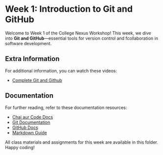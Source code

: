 # Week 1: Introduction to Git and GitHub

Welcome to Week 1 of the College Nexus Workshop! This week, we dive into **Git and GitHub**—essential tools for version control and fcollaboration in software development.

## Extra Information
For additional information, you can watch these videos:
- [Complete Git and Github](https://youtu.be/RDxQEzXN8AU?si=FZf8W50fP3gOVKly)
## Documentation
For further reading, refer to these documentation resources:
- [Chai aur Code Docs](https://docs.chaicode.com/git-and-github/)
- [Git Documentation](https://git-scm.com/doc)
- [GitHub Docs](https://docs.github.com/en)
- [Markdown Guide](https://www.markdownguide.org/)

All class materials and assignments for this week are available in this folder. Happy coding!
